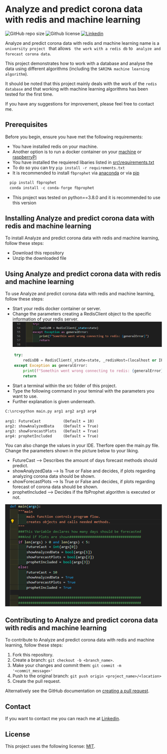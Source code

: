 # Analyze and predict corona data with redis and machine learning

![GitHub repo size](https://img.shields.io/github/repo-size/Salman-F/Analyze-and-predict-corona-data-with-redis)
![Github license](https://img.shields.io/github/license/Salman-F/Analyze-and-predict-corona-data-with-redis) 
[![Linkedin](https://img.shields.io/badge/LinkedIn-0077B5?&logo=linkedin&logoColor=white)](https://www.linkedin.com/)

Analyze and predict corona data with redis and machine learning name is a `university project ` that allows
` the work with a redis db` to ` analyze and forecast corona data`.

This project demonstrates how to work with a database and analyse the data using different algorithms (including the `SARIMA machine learning algorithm`).

It should be noted that this project mainly deals with the work of the `redis database` and that working with machine learning algorithms has been tested for the first time.

If you have any suggestions for improvement, please feel free to contact me.

## Prerequisites

Before you begin, ensure you have met the following requirements:
* You have installed redis on your machine. 
* Another option is to run a docker container on your [machine](https://phoenixnap.com/kb/docker-redis) or [raspberryPi](https://thisdavej.com/how-to-install-redis-on-a-raspberry-pi-using-docker/)
* You have installed the requiered libaries listed in [src\requirements.txt](https://github.com/Salman-F/Analyze-and-predict-corona-data-with-redis/blob/main/src/requirements.txt)
* To do so you can try `pip install -r requirements.txt`
* It is recommended to install `fbprophet` via [anaconda](https://anaconda.org/conda-forge/fbprophet) or via [pip](https://pypi.org/project/fbprophet/)
```Python
  pip install fbprophet
  conda install -c conda-forge fbprophet
```
* This project was tested on python==3.8.0 and it is recommended to use this version


## Installing Analyze and predict corona data with redis and machine learning

To install Analyze and predict corona data with redis and machine learning, follow these steps:

* Download this repository
* Unzip the downloaded file


## Using Analyze and predict corona data with redis and machine learning

To use Analyze and predict corona data with redis and machine learning, follow these steps:


* Start your redis docker container or server.
* Change the parameters creating a RedisClient object to the specific information of your redis server.
![userChoice](https://github.com/Salman-F/Analyze-and-predict-corona-data-with-redis/blob/main/images/connectRedis.png)
```Python
    try:
        redisDB = RedisClient(_state=state, _redisHost=(localhost or IP), _redisPort="6379"(most likely), _redisPw=(yourRedisPW))
    except Exception as generalError:
        print(f"Somethin went wrong connecting to redis: {generalError}")
        return
```
* Start a terminal within the src folder of this project.
* Type the following command in your teminal with the parameters you want to use.
* Further explanation is given underneath.

```
C:\src>python main.py arg1 arg2 arg3 arg4

arg1: FutureCast          (Default = 10)
arg2: showAnalyzedData    (Default = True)
arg3: showForecastPlots   (Default = True)
arg4: prophetIncluded     (Default = True)
```

You can also change the values in your IDE. Therfore open the main.py file.
Change the parameters shown in the picture below to your liking.
* FutureCast --> Describes the amount of days forecast methods should predict.
* showAnalyzedData --> Is True or False and decides, if plots regarding analyzing 
                          corona data should be shown.
* showForecastPlots --> Is True or False and decides, if plots regarding forecast of 
                          corona data should be shown.
* prophetIncluded --> Decides if the fbProphet algorithm is executed or not.

![userChoice](https://github.com/Salman-F/Analyze-and-predict-corona-data-with-redis/blob/main/images/userOptions.png)



## Contributing to Analyze and predict corona data with redis and machine learning

To contribute to Analyze and predict corona data with redis and machine learning, follow these steps:

1. Fork this repository.
2. Create a branch: `git checkout -b <branch_name>`.
3. Make your changes and commit them: `git commit -m '<commit_message>'`
4. Push to the original branch: `git push origin <project_name>/<location>`
5. Create the pull request.

Alternatively see the GitHub documentation on [creating a pull request](https://help.github.com/en/github/collaborating-with-issues-and-pull-requests/creating-a-pull-request).

## Contact

If you want to contact me you can reach me at [Linkedin](https://www.linkedin.com/).

## License

This project uses the following license: [MIT](https://choosealicense.com/licenses/mit/).
